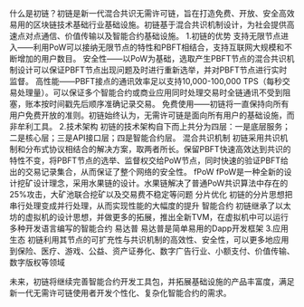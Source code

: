 什么是初链？初链是新一代混合共识无需许可链，旨在打造免费、开放、安全高效易用的区块链技术基础行业基础设施。初链基于混合共识机制设计，为社会提供高速点对点通信、价值传输以及智能合约基础设施。
1.初链的优势
支持无限节点进入——利用PoW可以接纳无限节点的特性和PBFT相结合，支持互联网大规模和不断增加的用户数目。
安全性——以PoW为基础，选取产生PBFT节点的混合共识机制设计可以保证PBFT节点出现问题及时进行重新选举，并对PBFT节点进行实时监督。
高性能——PBFT接点的通讯效率足以支持10,000-100,000 TPS（每秒交易处理量）。可以保证多个智能合约或商业应用同时处理交易时全链通讯不受到阻塞，账本按时间戳先后顺序准确记录交易。
免费使用——初链将一直保持向所有用户免费开放的准则。初链始终认为，无需许可链是面向所有用户的基础设施，而非牟利工具。
2.技术架构
初链的技术架构自下而上共分为四层：一是底层服务；二是核心层；三是API接口层；四是智能合约层。
混合共识机制
初链采用共识机制和分布式协议相结合的解决方案，取两者所长。保留PBFT快速高效达到共识的特性不变，将PBFT节点的选举、监督权交给PoW节点，同时快速的验证PBFT给出的交易记录集合，从而保证了整个网络的安全性。
fPoW
fPoW是一种全新的设计挖矿设计理念，采用水果链的设计。水果链解决了普通PoW共识算法中存在的25%攻击，大矿池联合挖矿以及交易费不稳定等问题
分片优化
初链的分片思想把串行处理变成并行处理，从而实现性能的大幅度的提升
智能合约
初链继承了以太坊的虚拟机的设计思想，并做更多的拓展，推出全新TVM，在虚拟机中可以运行多种开发语言编写的智能合约
易达普
易达普是简单易用的Dapp开发框架
3.应用生态
初链利用其节点的可扩充性与共识机制的高效性、安全性，可以更多地应用到保险、医疗、游戏、公益、资产证券化、数字广告行业、小额支付、价值传输、数字版权等领域

未来，初链将继续完善智能合约开发工具包，并拓展基础设施的产品丰富度，满足新一代无需许可链使用者开发个性化、复杂化智能合约的需求。
